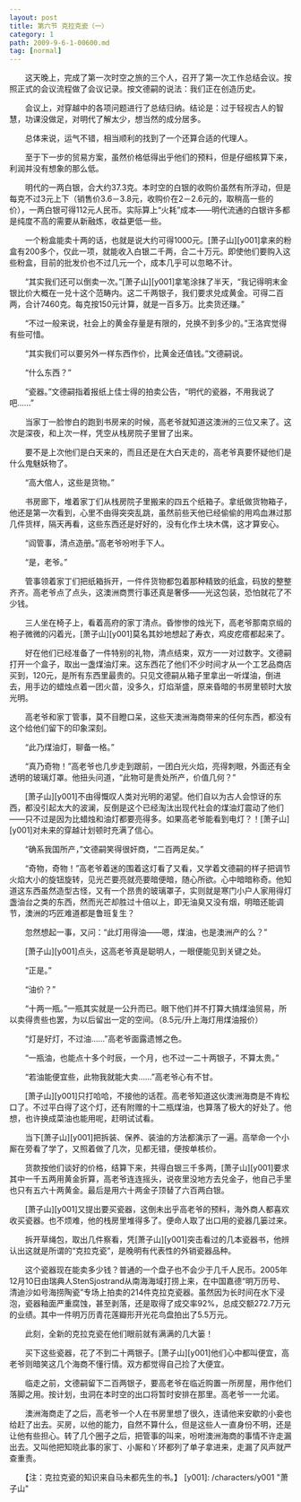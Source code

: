 ```yaml
---
layout: post
title: 第六节 克拉克瓷（一）
category: 1
path: 2009-9-6-1-00600.md
tag: [normal]
---
```


　　这天晚上，完成了第一次时空之旅的三个人，召开了第一次工作总结会议。按照正式的会议流程做了会议记录。按文德嗣的说法：我们正在创造历史。

　　会议上，对穿越中的各项问题进行了总结归纳。结论是：过于轻视古人的智慧，功课没做足，对明代了解太少，想当然的成分居多。

　　总体来说，运气不错，相当顺利的找到了一个还算合适的代理人。

　　至于下一步的贸易方案，虽然价格低得出乎他们的预料，但是仔细核算下来，利润并没有想象的那么低。

　　明代的一两白银，合大约37.3克。本时空的白银的收购价虽然有所浮动，但是每克不过3元上下（销售价3.6－3.8元，收购价在2－2.6元的，取稍高一些的价），一两白银可得112元人民币。实际算上“火耗”成本——明代流通的白银许多都是纯度不高的需要从新融炼，收益更低一些。

　　一个粉盒能卖十两的话，也就是说大约可得1000元。[萧子山][y001]拿来的粉盒有200多个，仅此一项，就能收入白银二千两，合二十万元。即使他们要购入这些粉盒，目前的批发价也不过几元一个，成本几乎可以忽略不计。

　　“其实我们还可以倒卖一次。”[萧子山][y001]拿笔涂抹了半天，“我记得明末金银比价大概在一兑十这个范畴内。这二千两银子，我们要求兑成黄金。可得二百两，合计7460克。每克按150元计算，就是一百多万。比卖货还赚。”

　　“不过一般来说，社会上的黄金存量是有限的，兑换不到多少的。”王洛宾觉得有些可惜。

　　“其实我们可以要另外一样东西作价，比黄金还值钱。”文德嗣说。

　　“什么东西？”

　　“瓷器。”文德嗣指着报纸上佳士得的拍卖公告，“明代的瓷器，不用我说了吧……”

　　当家丁一脸惨白的跑到书房来的时候，高老爷就知道这澳洲的三位又来了。这次是深夜，和上次一样，凭空从栈房院子里冒了出来。

　　要不是上次他们是白天来的，而且还是在大白天走的，高老爷真要怀疑他们是什么鬼魅妖物了。

　　“高大倌人，这些是货物。”

　　书房廊下，堆着家丁们从栈房院子里搬来的四五个纸箱子。拿纸做货物箱子，他还是第一次看到，心里不由得突突乱跳，虽然前些天他已经偷偷的用鸡血淋过那几件货样，隔天再看，这些东西还是好好的，没有化作土块木偶，这才算安心。

　　“阎管事，清点造册。”高老爷吩咐手下人。

　　“是，老爷。”

　　管事领着家丁们把纸箱拆开，一件件货物都包着那种精致的纸盒，码放的整整齐齐。高老爷点了点头，这澳洲商贾行事还真是奢侈——光这包装，恐怕就花了不少钱。

　　三人坐在椅子上，看着高府的家丁清点。昏惨惨的烛光下，高老爷那南京缎的袍子微微的闪着光，[萧子山][y001]莫名其妙地想起了寿衣，鸡皮疙瘩都起来了。

　　好在他们已经准备了一件特别的礼物，清点结束，双方一一对过数字。文德嗣打开一个盒子，取出一盏煤油灯来。这东西花了他们不少时间才从一个工艺品商店买到，120元，是所有东西里最贵的。只见文德嗣从箱子里拿出一听煤油，倒进去，用手边的蜡烛点着一团火苗，没多久，灯焰渐盛，原来昏暗的书房里顿时大放光明。

　　高老爷和家丁管事，莫不目瞪口呆，这些天澳洲海商带来的任何东西，都没有这个给他们留下的印象深刻。

　　“此乃煤油灯，聊备一格。”

　　“真乃奇物！”高老爷也几步走到跟前，一团白光火焰，亮得刺眼，外面还有全透明的玻璃灯罩。他扭头问道，“此物可是贵处所产，价值几何？”

　　[萧子山][y001]不由得慨叹人类对光明的渴望。他们自以为古人会惊讶的东西，都没引起太大的波澜，反倒是这个已经淘汰出现代社会的煤油灯震动了他们——只不过是因为比蜡烛和油灯都要亮得多。如果高老爷能看到电灯？！[萧子山][y001]对未来的穿越计划顿时充满了信心。

　　“确系我国所产，”文德嗣笑得很奸商，“二百两足矣。”

　　“奇物，奇物！”高老爷着迷的围着这灯看了又看，又学着文德嗣的样子把调节火焰大小的旋钮旋转，见光芒要亮就亮要暗便暗，随心所欲。心中暗暗称奇。他知道这东西虽然造型古怪，又有一个昂贵的玻璃罩子，实则就是寒门小户人家用得灯盏油台之类的东西，然而光芒却胜过十倍以上，即无油臭又没有烟，明暗还能调节，澳洲的巧匠难道都是鲁班复生？

　　忽然想起一事，又问：“此灯用得油——嗯，煤油，也是澳洲产的么？”

　　[萧子山][y001]点头，这高老爷真是聪明人，一眼便能见到关键之处。

　　“正是。”

　　“油价？”

　　“十两一瓶。”一瓶其实就是一公升而已。眼下他们并不打算大搞煤油贸易，所以卖得贵些也罢，为以后留出一定的空间。（8.5元/升上海灯用煤油报价）

　　“灯是好灯，不过油……”高老爷面露遗憾之色。

　　“一瓶油，也能点十多个时辰，一个月，也不过一二十两银子，不算太贵。”

　　“若油能便宜些，此物我就能大卖……”高老爷心有不甘。

　　[萧子山][y001]只打哈哈，不接他的话茬。高老爷知道这伙澳洲海商是不肯松口了。不过平白得了这个灯，还有附赠的十二瓶煤油，也算落了极大的好处了。他想，也许换成菜油也能用呢，赶明试试看。

　　当下[萧子山][y001]把拆装、保养、装油的方法都演示了一遍。高举命一个小厮在旁看了学了，又照着做了几次，见都无错，便按单核价。

　　货款按他们谈好的价格，结算下来，共得白银三千多两，[萧子山][y001]要求其中一千五两用黄金折算，高老爷连连摇头，说夜里没地方去兑金子，他自己手里也只有五六十两黄金。最后是用六十两金子顶替了六百两白银。

　　[萧子山][y001]又提出要买瓷器，这倒未出乎高老爷的预料，海外商人都喜欢收买瓷器。也不烦难，他的栈房里堆得多了。便命人取了出口用的瓷器几篓过来。

　　拆开草绳包，取出几件察看，凭[萧子山][y001]突击看过的几本瓷器书，他辨认出这就是所谓的“克拉克瓷”，是晚明有代表性的外销瓷器品种。

　　这个瓷器现在能卖多少钱？普通的一个盘子也不会少于几千人民币。2005年12月10日由瑞典人StenSjostrand从南海海域打捞上来，在中国嘉德“明万历号、清迪沙如号海捞陶瓷”专场上拍卖的214件克拉克瓷器。虽然因为长时间在水下浸泡，瓷器釉面严重腐蚀，甚至剥落，还是取得了成交率92%，总成交额272.7万元的业绩。其中一件明万历青花莲瓣形开光花鸟盘拍出了5.5万元。

　　此刻，全新的克拉克瓷在他们眼前就有满满的几大篓！

　　买下这些瓷器，花了不到二十两银子。[萧子山][y001]他们心中都叫便宜，高老爷则暗笑这几个海商不懂行情。双方都觉得自己捡了大便宜。

　　临走之前，文德嗣留下二百两银子，要高老爷在临近购置一所房屋，用作他们落脚之用。按计划，虫洞在本时空的出口将暂时安排在那里。高老爷一一允诺。

　　澳洲海商走了之后，高老爷一个人在书房里想了很久，连请他来安歇的小妾也给赶了出去。买房，以他的能力，自然不算什么，但是这些人一直身份不明，还是让他有些担心。转了几个圈子之后，把管事的叫来，吩咐澳洲海商的事情不许走漏出去。又叫他把知晓此事的家丁、小厮和丫环都列了单子拿进来，走漏了风声就严查重责。

　　【注：克拉克瓷的知识来自马未都先生的书。】
[y001]: /characters/y001 "萧子山"
